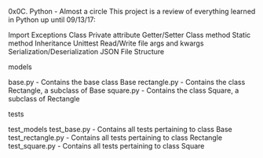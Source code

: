 0x0C. Python - Almost a circle
This project is a review of everything learned in Python up until 09/13/17:

Import
Exceptions
Class
Private attribute
Getter/Setter
Class method
Static method
Inheritance
Unittest
Read/Write file
args and kwargs
Serialization/Deserialization
JSON
File Structure

models

base.py - Contains the base class Base
rectangle.py - Contains the class Rectangle, a subclass of Base
square.py - Contains the class Square, a subclass of Rectangle

tests

test_models
test_base.py - Contains all tests pertaining to class Base
test_rectangle.py - Contains all tests pertaining to class Rectangle
test_square.py - Contains all tests pertaining to class Square